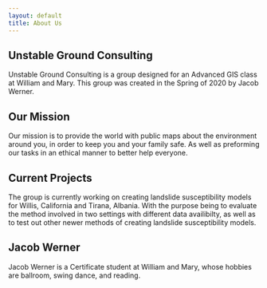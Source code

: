 ```yaml
---
layout: default
title: About Us
---
```

## Unstable Ground Consulting

Unstable Ground Consulting is a group designed for an Advanced GIS class at William and Mary. This group was created in the Spring of 2020 by Jacob Werner.

## Our Mission

Our mission is to provide the world with public maps about the environment around you, in order to keep you and your family safe. As well as preforming our tasks in an ethical manner to better help everyone.

## Current Projects

The group is currently working on creating landslide susceptibility models for Willis, California and Tirana, Albania. With the purpose being to evaluate the method involved in two settings with different data availibilty, as well as to test out other newer methods of creating landslide susceptibility models.

## Jacob Werner

Jacob Werner is a Certificate student at William and Mary, whose hobbies are ballroom, swing dance, and reading.
